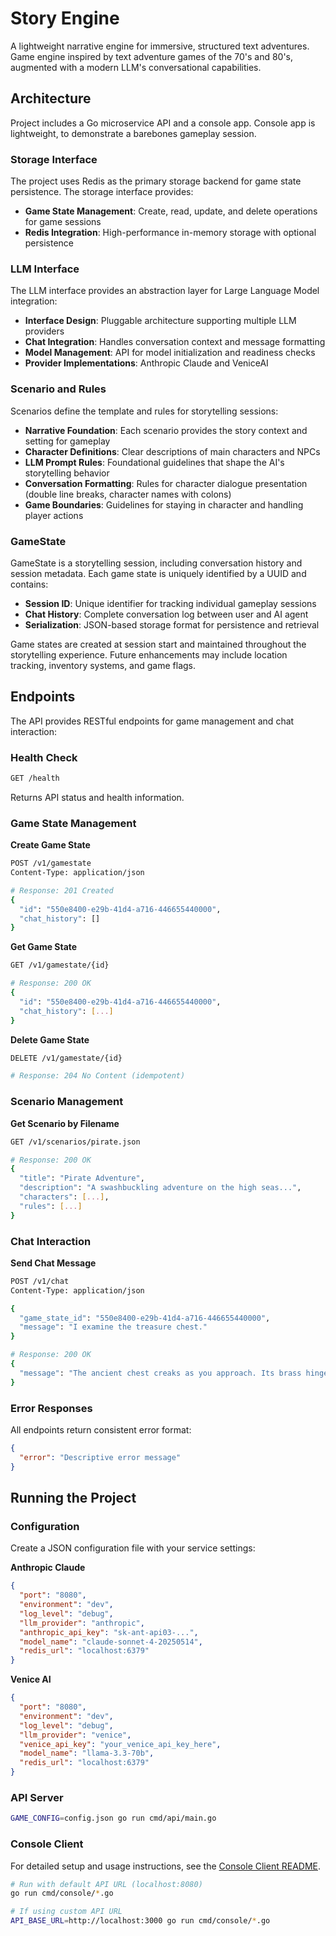 # Story Engine
A lightweight narrative engine for immersive, structured text adventures. Game engine inspired by text adventure games of the 70's and 80's, augmented with a modern LLM's conversational capabilities. 

## Architecture
Project includes a Go microservice API and a console app. Console app is lightweight, to demonstrate a barebones gameplay session. 

### Storage Interface

The project uses Redis as the primary storage backend for game state persistence. The storage interface provides:

- **Game State Management**: Create, read, update, and delete operations for game sessions
- **Redis Integration**: High-performance in-memory storage with optional persistence

### LLM Interface

The LLM interface provides an abstraction layer for Large Language Model integration:

- **Interface Design**: Pluggable architecture supporting multiple LLM providers
- **Chat Integration**: Handles conversation context and message formatting
- **Model Management**: API for model initialization and readiness checks
- **Provider Implementations**: Anthropic Claude and VeniceAI

### Scenario and Rules

Scenarios define the template and rules for storytelling sessions:

- **Narrative Foundation**: Each scenario provides the story context and setting for gameplay
- **Character Definitions**: Clear descriptions of main characters and NPCs
- **LLM Prompt Rules**: Foundational guidelines that shape the AI's storytelling behavior
- **Conversation Formatting**: Rules for character dialogue presentation (double line breaks, character names with colons)
- **Game Boundaries**: Guidelines for staying in character and handling player actions

### GameState

GameState is a storytelling session, including conversation history and session metadata. Each game state is uniquely identified by a UUID and contains:

- **Session ID**: Unique identifier for tracking individual gameplay sessions
- **Chat History**: Complete conversation log between user and AI agent
- **Serialization**: JSON-based storage format for persistence and retrieval

Game states are created at session start and maintained throughout the storytelling experience. Future enhancements may include location tracking, inventory systems, and game flags.

## Endpoints

The API provides RESTful endpoints for game management and chat interaction:

### Health Check
```bash
GET /health
```
Returns API status and health information.

### Game State Management

**Create Game State**
```bash
POST /v1/gamestate
Content-Type: application/json

# Response: 201 Created
{
  "id": "550e8400-e29b-41d4-a716-446655440000",
  "chat_history": []
}
```

**Get Game State**
```bash
GET /v1/gamestate/{id}

# Response: 200 OK
{
  "id": "550e8400-e29b-41d4-a716-446655440000",
  "chat_history": [...]
}
```

**Delete Game State**
```bash
DELETE /v1/gamestate/{id}

# Response: 204 No Content (idempotent)
```

### Scenario Management

**Get Scenario by Filename**
```bash
GET /v1/scenarios/pirate.json

# Response: 200 OK
{
  "title": "Pirate Adventure",
  "description": "A swashbuckling adventure on the high seas...",
  "characters": [...],
  "rules": [...]
}
```

### Chat Interaction

**Send Chat Message**
```bash
POST /v1/chat
Content-Type: application/json

{
  "game_state_id": "550e8400-e29b-41d4-a716-446655440000",
  "message": "I examine the treasure chest."
}

# Response: 200 OK
{
  "message": "The ancient chest creaks as you approach. Its brass hinges are green with age, and strange symbols are carved into the weathered wood.\n\nDavey: \"Careful there, Captain. That chest has been waiting here longer than any of us have been alive.\""
}
```

### Error Responses
All endpoints return consistent error format:
```json
{
  "error": "Descriptive error message"
}
``` 

## Running the Project

### Configuration

Create a JSON configuration file with your service settings:

**Anthropic Claude**
```json
{
  "port": "8080",
  "environment": "dev",
  "log_level": "debug",
  "llm_provider": "anthropic",
  "anthropic_api_key": "sk-ant-api03-...",
  "model_name": "claude-sonnet-4-20250514",
  "redis_url": "localhost:6379"
}
```

**Venice AI**
```json
{
  "port": "8080",
  "environment": "dev", 
  "log_level": "debug",
  "llm_provider": "venice",
  "venice_api_key": "your_venice_api_key_here",
  "model_name": "llama-3.3-70b",
  "redis_url": "localhost:6379"
}
```

### API Server

```bash
GAME_CONFIG=config.json go run cmd/api/main.go
```

### Console Client

For detailed setup and usage instructions, see the [Console Client README](cmd/console/README.md).

```bash
# Run with default API URL (localhost:8080)
go run cmd/console/*.go

# If using custom API URL
API_BASE_URL=http://localhost:3000 go run cmd/console/*.go
```